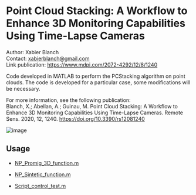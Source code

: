 # Point Cloud Stacking: A Workflow to Enhance 3D Monitoring Capabilities Using Time-Lapse Cameras
Author: Xabier Blanch<br/>
Contact: xabierblanch@gmail.com<br/>
Link publication: https://www.mdpi.com/2072-4292/12/8/1240

Code developed in MATLAB to perform the PCStacking algorithm on point clouds. The code is developed for a particular case, some modifications will be necessary.

For more information, see the following publication:<br/>
Blanch, X.; Abellan, A.; Guinau, M. Point Cloud Stacking: A Workflow to Enhance 3D Monitoring Capabilities Using Time-Lapse Cameras. Remote Sens. 2020, 12, 1240. https://doi.org/10.3390/rs12081240

![image](https://user-images.githubusercontent.com/37353398/151721717-f6eade1e-17ab-4fe3-827c-fcb7ada27309.png)

Usage
-----

* [NP_Promig_3D_function.m](https://github.com/xabierblanch/PCStacking/blob/main/NP_Promig_3D_function.m) 

* [NP_Sintetic_function.m](https://github.com/xabierblanch/PCStacking/blob/main/NP_Sintetic_function.m) 

* [Script_control_test.m](https://github.com/xabierblanch/PCStacking/blob/main/Script_control_test.m) 

